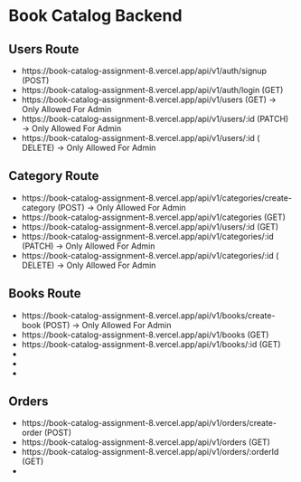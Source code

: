 # Book Catalog Backend

## Users Route

 <ul>

<li>  https://book-catalog-assignment-8.vercel.app/api/v1/auth/signup (POST)</li>
<li>  https://book-catalog-assignment-8.vercel.app/api/v1/auth/login (GET)</li>
<li>  https://book-catalog-assignment-8.vercel.app/api/v1/users (GET) → Only Allowed For Admin</li>
<li>  https://book-catalog-assignment-8.vercel.app/api/v1/users/:id (PATCH)  → Only Allowed For Admin</li>
<li>  https://book-catalog-assignment-8.vercel.app/api/v1/users/:id ( DELETE)  → Only Allowed For Admin</li>
 </ul>

## Category Route

 <ul>

<li>   https://book-catalog-assignment-8.vercel.app/api/v1/categories/create-category (POST) → Only Allowed For Admin </li>
<li> https://book-catalog-assignment-8.vercel.app/api/v1/categories (GET)</li>
<li> https://book-catalog-assignment-8.vercel.app/api/v1/users/:id (GET) </li>
<li> https://book-catalog-assignment-8.vercel.app/api/v1/categories/:id (PATCH) → Only Allowed For Admin </li>
<li> https://book-catalog-assignment-8.vercel.app/api/v1/categories/:id ( DELETE) → Only Allowed For Admin </li>

 </ul>

## Books Route

 <ul>

<li>  https://book-catalog-assignment-8.vercel.app/api/v1/books/create-book (POST) → Only Allowed For Admin</li>
<li>https://book-catalog-assignment-8.vercel.app/api/v1/books (GET)</li>
<li>https://book-catalog-assignment-8.vercel.app/api/v1/books/:id (GET)  </li>
<li></li>
<li> </li>
<li>  </li>
 </ul>

## Orders

 <ul>
 <li>https://book-catalog-assignment-8.vercel.app/api/v1/orders/create-order (POST)</li>
 <li>https://book-catalog-assignment-8.vercel.app/api/v1/orders (GET)</li>
 <li>https://book-catalog-assignment-8.vercel.app/api/v1/orders/:orderId (GET)</li>
 <li></li>
 </ul>
